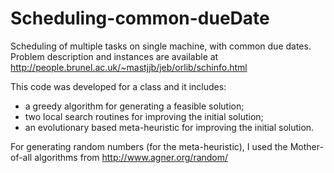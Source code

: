 # Scheduling-common-dueDate
Scheduling of multiple tasks on single machine, with common due dates. 
Problem description and instances are available at http://people.brunel.ac.uk/~mastjjb/jeb/orlib/schinfo.html

This code was developed for a class and it includes: 
- a greedy algorithm for generating a feasible solution; 
- two local search routines for improving the initial solution; 
- an evolutionary based meta-heuristic for improving the initial solution.

For generating random numbers (for the meta-heuristic), I used the Mother-of-all algorithms from http://www.agner.org/random/
